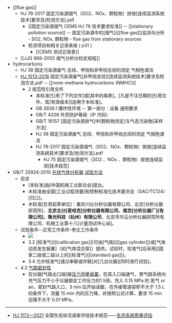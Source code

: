 - [[flue gas]]
    - HJ 76-2017 固定污染源烟气（SO2、NOx、颗粒物）排放[连续监测系统技术]要求及[检测方法].pdf 
        - [[固定污染源烟气 CEMS HJ 76 技术要求标准]] -- [[stationary pollution source]] -- 固定污染源中的[烟气]([[flue gas]])监测与分析 - SO2, NOx, 颗粒物 - flue gas from stationary sources 
        - 检测项目和相关记录表格 ( p31 )
            - [[CEMS 测试记录表]]
    - [[JJG 968-2002 烟气分析仪检定规程]]
- hydrocarbons 
    - HJ 38 固定污染源废气 总烃、甲烷和非甲烷总烃的测定 气相色谱法
    - [HJ 1013-2018](http://www.mee.gov.cn/ywgz/fgbz/bz/bzwb/jcffbz/201901/t20190105_688618.shtml) 固定污染源废气[非甲烷总烃][连续监测系统技术]要求及检测方法.pdf -- [[none-methane hydrocarbons (NMHC)]]
        - 2 规范性引用文件
            - 本标准[引用了下列文件]或[其中的条款]。[凡是不注日期的]引用文件，其[有效版本][适用于本标准]。
            - GB 3836.1 爆炸性环境 -- 第一部分：设备 通用要求
            - GB/T 4208 外壳防护等级（IP 代码）
            - GB/T 16157 [固定污染源排气]中[颗粒物测定]与气态污染物[采样方法]
            - HJ 38 固定污染源废气 总烃、甲烷和非甲烷总烃的测定 气相色谱法
            - HJ 76-2017 固定污染源烟气（SO2、NOx、颗粒物）排放[连续监测系统技术]要求及[检测方法].pdf 
                - HJ 75 固定污染源烟气（SO2 、NOx 、颗粒物）排放连续监测[技术规范]
- GB/T 25924-2010 [在线气体分析器](((4AXEthT3P))) [试验方法](http://c.gb688.cn/bzgk/gb/showGb?type=online&hcno=CC454B662D7A98D23D020318C5C83F95)
    - 前言
        - [本标准]由[中国机械工业联合会]提出。
        - 木标准由全国[工业过程测量]和控制标准化技术委员会（SAC/TC124）[归口]。
        - 木标准[负责起草单位]：重庆川仪分析仪器有限公司、北京[分析仪器研究所]、__北京北分[麦哈克]分析仪器有限公司、南京[分析仪器厂][有限公司]、聚光科技（杭州）有限公司__、北京市华云分析仪器研究所有限公司、机械工业第十八[计量测试中心站]。
    - 试验条件--正常工作条件-参比工作条件
        - ![](https://firebasestorage.googleapis.com/v0/b/firescript-577a2.appspot.com/o/imgs%2Fapp%2FXELiu-NovaKG%2FcLQs2QtyCQ.png?alt=media&token=3b71c478-c6b9-484f-823f-d3e15020d4cd)
        - 3.2 [校准气]([[calibration gas]])可由[气瓶]([[gas cylinder]])或[气体动态发生裝置]（如[气体混合泵]）提供。试验时，校准气[应采用][国家二级或二级以上的][标准气]([[standard gas]])。
        - 3.4 允许校准气[通过串联或并联]对[几台仪器][同时进行试验]。
    - 4.2 [气路密封性](((BiDD7LGw_)))
        - 在仪器[气路出口端]接[压力测量装置](((y4TZf5B9B)))，在其入口端通气，使气路系统内充气压力不小于仪器额定工作压力的1.5倍，充入 0.15 MPa 的 氮气 or air。密封气路入口，3 min 后开始读数，在外接管道容积不大于 1.5 L 的条件下，测量 15 min 内的压力降，并按照公式计算，要求 15 min  压降不大于 0.01 MPa。
- ---
- [HJ 1172—2021](http://www.mee.gov.cn/ywgz/fgbz/bz/bzwb/stzl/202106/t20210615_839010.shtml) 全国生态状况调查评估技术规范——[生态系统质量评估](http://www.mee.gov.cn/ywgz/fgbz/bz/bzwb/stzl/202106/W020210615517363976151.pdf)
